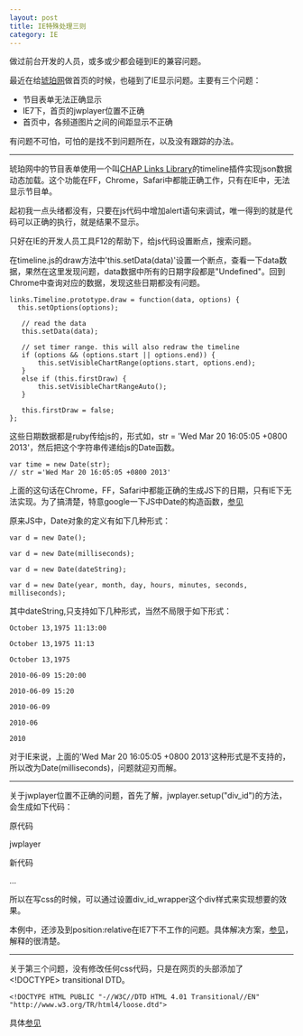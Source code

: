 ```yaml
---
layout: post
title: IE特殊处理三则
category: IE
---
```



做过前台开发的人员，或多或少都会碰到IE的兼容问题。

最近在给[琥珀网](http://www.hupo.tv)做首页的时候，也碰到了IE显示问题。主要有三个问题：

+ 节目表单无法正确显示
+ IE7下，首页的jwplayer位置不正确
+ 首页中，各频道图片之间的间距显示不正确

有问题不可怕，可怕的是找不到问题所在，以及没有跟踪的办法。

---

琥珀网中的节目表单使用一个叫[CHAP Links Library](http://almende.github.com/chap-links-library/)的timeline插件实现json数据动态加载。这个功能在FF，Chrome，Safari中都能正确工作，只有在IE中，无法显示节目单。

起初我一点头绪都没有，只要在js代码中增加alert语句来调试，唯一得到的就是代码可以正确的执行，就是结果不显示。

只好在IE的开发人员工具F12的帮助下，给js代码设置断点，搜索问题。

在timeline.js的draw方法中'this.setData(data)'设置一个断点，查看一下data数据，果然在这里发现问题，data数据中所有的日期字段都是"Undefined"。回到Chrome中查询对应的数据，发现这些日期都没有问题。


    links.Timeline.prototype.draw = function(data, options) {
      this.setOptions(options);

       // read the data
       this.setData(data);

       // set timer range. this will also redraw the timeline
       if (options && (options.start || options.end)) {
           this.setVisibleChartRange(options.start, options.end);
       }
       else if (this.firstDraw) {
           this.setVisibleChartRangeAuto();
       }

       this.firstDraw = false;
    };

这些日期数据都是ruby传给js的，形式如，str = 'Wed Mar 20 16:05:05 +0800 2013'，然后把这个字符串传递给js的Date函数。

    var time = new Date(str);  
    // str ='Wed Mar 20 16:05:05 +0800 2013'

上面的这句话在Chrome，FF，Safari中都能正确的生成JS下的日期，只有IE下无法实现。为了搞清楚，特意google一下JS中Date的构造函数，[参见](http://www.w3schools.com/jsref/jsref_obj_date.asp)

原来JS中，Date对象的定义有如下几种形式：

    var d = new Date();

    var d = new Date(milliseconds);

    var d = new Date(dateString);

    var d = new Date(year, month, day, hours, minutes, seconds, milliseconds);


其中dateString,只支持如下几种形式，当然不局限于如下形式：

    October 13,1975 11:13:00

    October 13,1975 11:13

    October 13,1975

    2010-06-09 15:20:00

    2010-06-09 15:20

    2010-06-09

    2010-06

    2010


对于IE来说，上面的'Wed Mar 20 16:05:05 +0800 2013'这种形式是不支持的，所以改为Date(milliseconds)，问题就迎刃而解。

---

关于jwplayer位置不正确的问题，首先了解，jwplayer.setup("div_id")的方法，会生成如下代码：

原代码
    <div id="div_id">jwplayer</div>

新代码
    <div id='div_id_wrapper'><object id='div_id'>...</object></div>

所以在写css的时候，可以通过设置div_id_wrapper这个div样式来实现想要的效果。

本例中，还涉及到position:relative在IE7下不工作的问题。具体解决方案，[参见](http://snook.ca/archives/html_and_css/position_relative_overflow_ie/)，解释的很清楚。

---

关于第三个问题，没有修改任何css代码，只是在网页的头部添加了<!DOCTYPE> transitional DTD。

    <!DOCTYPE HTML PUBLIC "-//W3C//DTD HTML 4.01 Transitional//EN" "http://www.w3.org/TR/html4/loose.dtd">

具体[参见](http://www.w3school.com.cn/tags/tag_doctype.asp)


